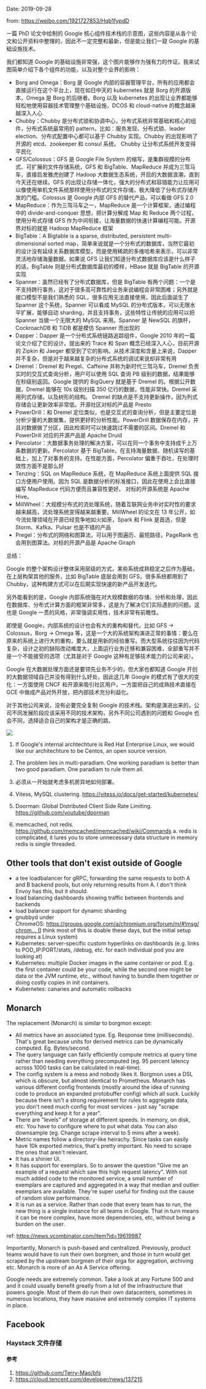 Date: 2019-09-28

from: https://weibo.com/1921727853/Hqb1fypdD

一篇 PhD 论文中绘制的 Google 核心组件技术栈的示意图，这些内容是从各个论文和公开资料中整理的，因此不一定完整和最新，但是能让我们一窥 Google 的基础设施技术。

我们都知道 Google 的基础设施非常强，这个图片能够作为强有力的作证。我来试图简单介绍下各个组件的功能，以及对整个业界的影响：

- Borg and Omega：Borg 是 Google 内部的容器管理平台，所有的应用都会直接运行在这个平台上，现在如日中天的 kubernetes 就是 Borg 的开源版本，Omega 是 Borg 的后继者。Borg 以及 kubernetes 的出现让业界都能够轻松地使用容器技术管理整个基础设施，DCOS 和 cloud-native 的概念越来越深入人心
- Chubby：Chubby 是分布式锁和协调中心，分布式系统非常基础和核心的组件，分布式系统最常用的 pattern，比如：服务发现、分布式锁、leader election、分布式配置中心都可以基于 Chubby 实现。Chubby 的出现影响了开源的 etcd、zookeeper 和 consul 系统。 Chubby 让分布式系统开发变得平民化
- GFS/Colossus：GFS 是 Google File System 的缩写，是集群规模的分布式、可扩展的文件存储系统，GFS 和 BigTable、MapReduce 并成为三驾马车，直接启发雅虎创建了 Hadoop 大数据生态系统，开启的大数据浪潮，直到今天还在继续。GFS 的出现让存储一体化，强大的分布式和容错能力让应用可以像使用单机文件系统那样使用分布式的文件存储，极大降低了分布式存储开发的门槛。Colossus 是 Google 内部 GFS 的替代产品，可以看做 GFS 2.0
- MapReduce：作为三驾马车之一，MapReduce 是一个计算框架，通过编程中的 divide-and-conquer 思想，把计算分解成 Map 和 Reduce 两个过程，使用分布式存储 GFS 作为中间衔接，让海量数据的快速计算编程可能。开源界对标的就是 Hadoop MapReduce 框架
- BigTable：A Bigtable is a sparse, distributed, persistent multi-dimensional sorted map，简单来说就是一个分布式的数据库，当然它最初的设计没有延续关系数据库模型，而是使用稀疏的多维哈希来表示，可以非常灵活地存储海量数据。如果说 GFS 让我们知道分布式数据库应该是什么样子的话，BigTable 则是分布式数据库最初的模样，HBase 就是 BigTable 的开源实现
- Spanner：虽然已经有了分布式数据库，但是 BigTable 有两个问题：一个是不支持跨行事务，这对于很多高可靠性的业务来说编程会非常困难；另外就是接口模型不是我们熟悉的 SQL，很多应用无法直接使用，因此后面诞生了 Spanner 这个系统，Spanner 可以看成 MySQL 的分布式版本，可以无限水平扩展，能够自动 sharding，并且支持事务，这些特性让传统的应用可以把 Spanner 当做一个无限大的 MySQL 来用。Spanner 是 NewSQL 的旗杆，CockroachDB 和 TiDB 都是模仿 Spanner 而出现的
- Dapper：Dapper 是一个分布式系统链路追踪组件，Google 2010 年的一篇论文介绍了它的设计。提出来的 Trace 和 Span 概念已经深入人心，目前开源的 Zipkin 和 Jaeger 都受到了它的影响。从技术深度和含量上来说，Dapper 并不复杂，但是对于越来越复杂的分布式系统的调试来说却非常有用
- Dremel：Dremel 和 Pregel、Caffeine 并称为新时代三驾马车，Dremel 负责实时的交互式查询分析，用户可以使用 SQL 查询 PB 级别的数据，结果能够在秒级别返回。Google 提供的 BigQuery 就是基于 Dremel 的。根据公开数据，Dremel 能够在 10s 级别扫描 350 亿行的数据，性能非常快。Dremel 采用列式存储，以及树形的结构。 Dremel 的缺点是不支持更新操作，因为列式存储会让更新效率非常低。开源社区对标的产品是 Presto
- PowerDrill：和 Dremel 定位类似，也是交互式的查询分析，但是主要定位是分析少量的大数据集，提供更好的分析性能。PowerDrill 数据保存在内存，并且对数据做了分区，因此检索时可以快速跳过不需要的区间。Dremel 和 PowerDrill 对应的开源产品是 Apache Druid
- Percolator：大数据事务处理的解决方案，可以在同一个事务中支持成千上万条数据的更新。Percolator 基于 BigTable，在支持海量数据、随机读写的基础上，加上了对事务的支持。在性能方面，Percolator 偏重于吞吐，在处理时效性方面不是那么好
- Tenzing：SQL on MapReduce 系统，在 MapReduce 系统上面提供 SQL 接口方便用户使用。因为 SQL 是数据分析的标准接口，因此在使用上会比直接编写 MapReduce 代码方便而且兼容性更好。 对标的开源系统是 Apache Hive。
- MillWheel：大规模分布式的流处理系统，随着互联网业务中对实时性的要求越来越高，流处理系统变得越来越重要。MillWheel 的论文在 13 年公开，如今流处理领域在开源已经竞争地如火如荼，Spark 和 Flink 是首选，但是 Storm、Kafka、Pulsar 也是不错的产品
- Pregel：分布式的网络和图算法，可以用于图遍历、最短路径，PageRank 也会用到图算法。对标的开源产品是 Apache Giraph

总结：

Google 的整个架构设计整体采用层级的方式，某些系统成熟稳定之后作为基础，在上层构架其他的服务，比如 BigTable 底层会用到 GFS，很多系统都用到了 Chubby，这种构建方式可以在后期实现快速的新产品开发迭代。

另外能看到的是，Google 内部系统强在对大规模数据的存储、分析和处理，因此在数据库、分布式计算方面的框架非常多，这是为了解决它们实际遇到的问题。这也是 Google 一贯的风格，非常强调实用性，技术非常有前瞻性。

即使是 Google，内部系统的设计也会有大的重构和替代，比如 GFS -> Colossus，Borg -> Omega 等，这是一个大的系统架构演进正常的事情：要么在原来的系统上进行大的重构，要么就是用新的经验重写。而大型系统往往因为代码复杂，设计之初的缺陷改动难度大，上面运行业务迁移和兼容困难，全部重写并不是一个不能接受的选项（尤其是对于 Google 这种有足够技术能力的公司来说）。

Google 在大数据处理方面还是要领先业务不少的，但大家也都知道 Google 开创的大数据领域自己并没有得到什么好处，因此这几年 Google 的模式有了很大的变化：一方面使用 CNCF 和开源来吸引社区用户，一方面把自己的成熟技术直接在 GCE 中做成产品对外开放，把内部技术充分利益化。

对于其他公司来说，没有必要完全复制 Google 的技术栈。架构是演进出来的，公司不同发展阶段应该采用不同的技术架构，另外不同公司遇到的问题和 Google 也会不同，选择适合自己的架构才是正确的路。

![](images/google-arch.jpg)

1. If Google's internal archtechture is Red Hat Enterprise Linux, we would like our architechture to be Centos, an open source version.
2. The problem lies in multi-paradiam. One working paradiam is better than two good paradiam. One paradiam to rule them all.
3. 必须从一开始就考虑多机房异地如何部署。

1. Vitess, MySQL clustering. https://vitess.io/docs/get-started/kubernetes/
2. Doorman: Global Distributed Client Side Rate Limiting. https://github.com/youtube/doorman
3. memcached, not redis. https://github.com/memcached/memcached/wiki/Commands
    a. redis is complicated, it lures you to store unnecessary data structure in memory
redis is single threaded.


## Other tools that don't exist outside of Google

- a tee loadbalancer for gRPC, forwarding the same requests to both A and B backend pools, but only returning results from A. I don't think Envoy has this, but it should.
- load balancing dashboards showing traffic between frontends and backends
- load balancer support for dynamic sharding
- gnubbyd under ChromeOS: https://groups.google.com/a/chromium.org/forum/m/#!msg/chrom... (I think most of this is doable these days, but the initial setup requires a Linux system)
- Kubernetes: server-specific custom hyperlinks on dashboards (e.g. links to POD_IP:PORT/stats, /debug, etc. for each individual pod you are looking at)
- Kubernetes: multiple Docker images in the same container or pod. E.g. the first container could be your code, while the second one might be data or the JVM runtime, etc., without having to bundle them together or doing costly copies in init containers.
- Kubernetes: canaries and automatic rollbacks

## Monarch

The replacement (Monarch) is similar to borgmon except:
* All metrics have an associated type. Eg. Response time (milliseconds). That's great because units for derived metrics can be dynamically computed. Eg. Bytes/second.
* The query language can fairly efficiently compute metrics at query time rather than needing everything precomputed (eg. 95 percent latency across 1000 tasks can be calculated in real-time).
* The config system is a mess and nobody likes it. Borgmon uses a DSL which is obscure, but almost identical to Prometheus. Monarch has various different config frontends (mostly around the idea of running code to produce an expanded protobuffer config) which all suck. Luckily because there isn't a strong requirement for rules to aggregate data, you don't need much config for most services - just say "scrape everything and keep it for a year".
* There are "levels" of storage at different speeds. In memory, on disk, etc. You have to configure where to put what data. You can also downsample (eg. Change scrape interval to 5 mins after a week).
* Metric names follow a directory-like heirachy. Since tasks can easily have 10k exported metrics, that's pretty important. No need to scrape the ones that aren't relevant.
* It has a shinier UI.
* It has support for exemplars. So to answer the question "Give me an example of a request which saw this high request latency". With not much added code to the monitored service, a small number of exemplars are captured and aggregated in a way that median and outlier exemplars are available. They're super useful for finding out the cause of random slow performance.
* It is run as a service. Rather than code that every team has to run, the new thing is a single instance for all teams in Google. That in turn means it can be more complex, have more dependencies, etc, without being a burden on the user.

ref: https://news.ycombinator.com/item?id=19619987

Importantly, Monarch is push-based and centralized. Previously, product teams would have to run their own borgmen, and those in turn would get scraped by the upstream borgmen of their orga for aggregation, archiving etc. Monarch is more of an As A Service offering.


Google needs are extremely common. Take a look at any Fortune 500 and and it could usually benefit greatly from a lot of the infrastructure that powers google.
Most of them do run their own datacenters, sometimes in numerous locations, they have massive and extremely complex IT systems in place.

## Facebook

### Haystack 文件存储


#### 参考

1. https://github.com/Terry-Mao/bfs
2. https://cloud.tencent.com/developer/news/137215

